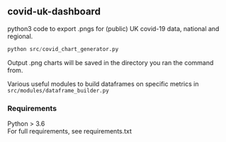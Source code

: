 ## covid-uk-dashboard
python3 code to export .pngs for (public) UK covid-19 data, national and regional.

```python
python src/covid_chart_generator.py
```
Output .png charts will be saved in the directory you ran the command from.

Various useful modules to build dataframes on specific metrics in `src/modules/dataframe_builder.py`

### Requirements
Python > 3.6  
For full requirements, see requirements.txt
